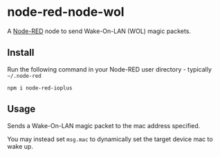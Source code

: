 node-red-node-wol
=================

A <a href="http://nodered.org" target="_new">Node-RED</a> node to send Wake-On-LAN (WOL) magic packets.

Install
-------
Run the following command in your Node-RED user directory - typically `~/.node-red`

    npm i node-red-ioplus


Usage
-----

Sends a Wake-On-LAN magic packet to the mac address specified.

You may instead set `msg.mac` to dynamically set the target device mac to wake up.